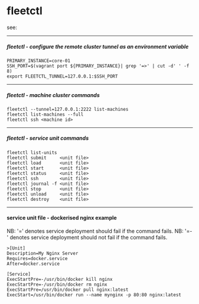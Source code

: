 # fleetctl

see: 

----------------------------------------------------------------------------------------------------
##### fleetctl - configure the remote cluster tunnel as an environment variable

```
PRIMARY_INSTANCE=core-01
SSH_PORT=$(vagrant port ${PRIMARY_INSTANCE}| grep '=>' | cut -d' ' -f 8)
export FLEETCTL_TUNNEL=127.0.0.1:$SSH_PORT
```

----------------------------------------------------------------------------------------------------
##### fleetctl - machine cluster commands

```
fleetctl --tunnel=127.0.0.1:2222 list-machines
fleetctl list-machines --full
fleetctl ssh <machine id>
```

----------------------------------------------------------------------------------------------------
##### fleetctl - service unit commands

```
fleetctl list-units
fleetctl submit     <unit file>
fleetctl load       <unit file>
fleetctl start      <unit file>
fleetctl status     <unit file>
fleetctl ssh        <unit file>
fleetctl journal -f <unit file>
fleetctl stop       <unit file>
fleetctl unload     <unit file> 
fleetctl destroy    <unit file>
```

----------------------------------------------------------------------------------------------------
####  service unit file - dockerised nginx example

NB: '='  denotes service deployment should fail if the command fails.
NB: '=-' denotes service deployment should not fail if the command fails.

```
>[Unit]
Description=My Nginx Server
Requires=docker.service
After=docker.service

[Service]
ExecStartPre=-/usr/bin/docker kill nginx
ExecStartPre=-/usr/bin/docker rm nginx
ExecStartPre=/usr/bin/docker pull nginx:latest
ExecStart=/usr/bin/docker run --name mynginx -p 80:80 nginx:latest
```

